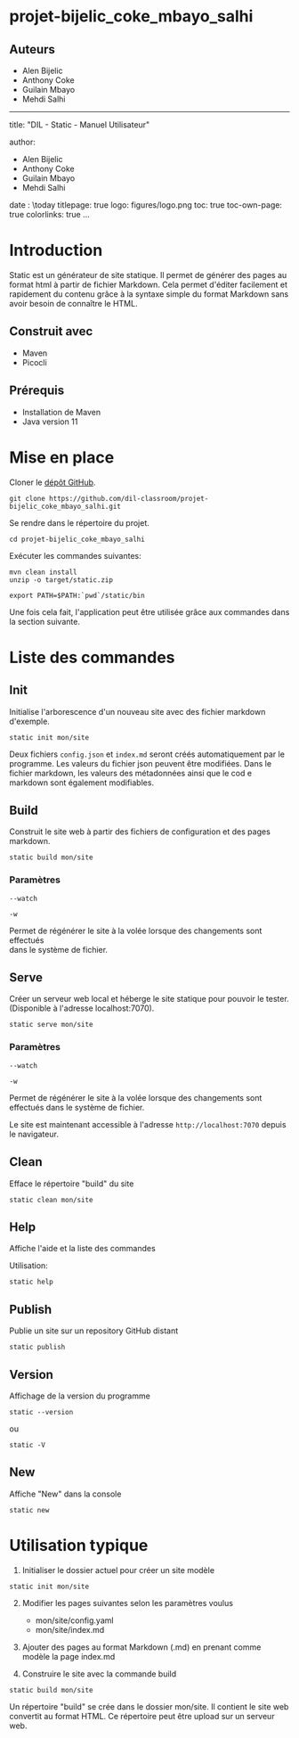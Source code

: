 # projet-bijelic_coke_mbayo_salhi
## Auteurs
- Alen Bijelic
- Anthony Coke
- Guilain Mbayo
- Mehdi Salhi

--- 
title: "DIL - Static - Manuel Utilisateur"

author:

- Alen Bijelic
- Anthony Coke
- Guilain Mbayo
- Mehdi Salhi

date : \today
titlepage: true
logo: figures/logo.png
toc: true
toc-own-page: true
colorlinks: true
...

# Introduction

Static est un générateur de site statique. Il permet de générer des pages au
format html à partir de fichier Markdown. Cela permet d'éditer facilement et
rapidement du contenu grâce à la syntaxe simple du format Markdown sans avoir
besoin de connaître le HTML.

## Construit avec
- Maven
- Picocli

## Prérequis
- Installation de Maven
- Java version 11


# Mise en place

Cloner le [dépôt GitHub](https://github.com/dil-classroom/projet-bijelic_coke_mbayo_salhi).
```
git clone https://github.com/dil-classroom/projet-bijelic_coke_mbayo_salhi.git
```
Se rendre dans le répertoire du projet.

```
cd projet-bijelic_coke_mbayo_salhi 
```
Exécuter les commandes suivantes:

```
mvn clean install
unzip -o target/static.zip

export PATH=$PATH:`pwd`/static/bin
```

Une fois cela fait, l'application peut être utilisée grâce aux commandes dans la section suivante.

# Liste des commandes

## Init

Initialise l'arborescence d'un nouveau site avec des fichier markdown d'exemple.


```
static init mon/site 
```

Deux fichiers `config.json` et `index.md` seront créés automatiquement par le programme. Les valeurs du fichier json peuvent être modifiées. Dans le fichier markdown, les valeurs des métadonnées ainsi que le cod
e markdown sont également modifiables.

## Build
Construit le site web à partir des fichiers de configuration et des pages
markdown.


```
static build mon/site
```

### Paramètres

```                                                                             
--watch                                                                         
```                                                                             

```                                                                             
-w                                                                              
```                                                                             

Permet de régénérer le site à la volée lorsque des changements sont effectués   
dans le système de fichier.

## Serve

Créer un serveur web local et héberge le site statique pour pouvoir le tester.
(Disponible à l'adresse localhost:7070).

```
static serve mon/site
```

### Paramètres

```
--watch
```

```
-w
```

Permet de régénérer le site à la volée lorsque des changements sont effectués
dans le système de fichier.

Le site est maintenant accessible à l'adresse `http://localhost:7070` depuis le
navigateur.

## Clean
Efface le répertoire "build" du site

```
static clean mon/site
```

## Help
Affiche l'aide et la liste des commandes

Utilisation:

```
static help
```

## Publish

Publie un site sur un repository GitHub distant

```
static publish
```

## Version
Affichage de la version du programme

```
static --version
```

ou

```
static -V
```

## New
Affiche "New" dans la console

```
static new
```

# Utilisation typique

1. Initialiser le dossier actuel pour créer un site modèle

```
static init mon/site
```

2. Modifier les pages suivantes selon les paramètres voulus
   - mon/site/config.yaml
   - mon/site/index.md

3. Ajouter des pages au format Markdown (.md) en prenant comme modèle la page
   index.md

4. Construire le site avec la commande build

```
static build mon/site
```

Un répertoire "build" se crée dans le dossier mon/site. Il contient le site web
convertit au format HTML. Ce répertoire peut être upload sur un serveur web.

